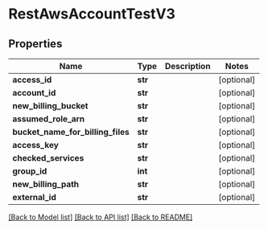 # RestAwsAccountTestV3

## Properties
Name | Type | Description | Notes
------------ | ------------- | ------------- | -------------
**access_id** | **str** |  | [optional] 
**account_id** | **str** |  | [optional] 
**new_billing_bucket** | **str** |  | [optional] 
**assumed_role_arn** | **str** |  | [optional] 
**bucket_name_for_billing_files** | **str** |  | [optional] 
**access_key** | **str** |  | [optional] 
**checked_services** | **str** |  | [optional] 
**group_id** | **int** |  | [optional] 
**new_billing_path** | **str** |  | [optional] 
**external_id** | **str** |  | [optional] 

[[Back to Model list]](../README.md#documentation-for-models) [[Back to API list]](../README.md#documentation-for-api-endpoints) [[Back to README]](../README.md)


